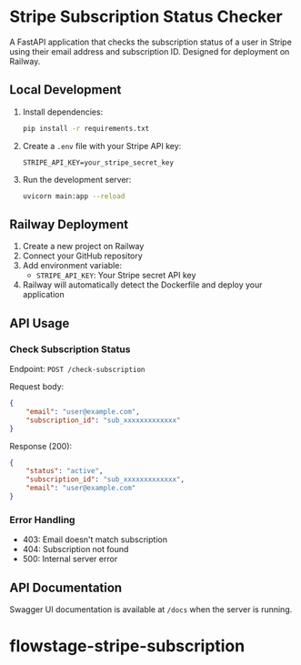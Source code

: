 # Stripe Subscription Status Checker

A FastAPI application that checks the subscription status of a user in Stripe using their email address and subscription ID. Designed for deployment on Railway.

## Local Development

1. Install dependencies:
   ```bash
   pip install -r requirements.txt
   ```

2. Create a `.env` file with your Stripe API key:
   ```
   STRIPE_API_KEY=your_stripe_secret_key
   ```

3. Run the development server:
   ```bash
   uvicorn main:app --reload
   ```

## Railway Deployment

1. Create a new project on Railway
2. Connect your GitHub repository
3. Add environment variable:
   - `STRIPE_API_KEY`: Your Stripe secret API key
4. Railway will automatically detect the Dockerfile and deploy your application

## API Usage

### Check Subscription Status

Endpoint: `POST /check-subscription`

Request body:
```json
{
    "email": "user@example.com",
    "subscription_id": "sub_xxxxxxxxxxxxx"
}
```

Response (200):
```json
{
    "status": "active",
    "subscription_id": "sub_xxxxxxxxxxxxx",
    "email": "user@example.com"
}
```

### Error Handling

- 403: Email doesn't match subscription
- 404: Subscription not found
- 500: Internal server error

## API Documentation

Swagger UI documentation is available at `/docs` when the server is running.
# flowstage-stripe-subscription

